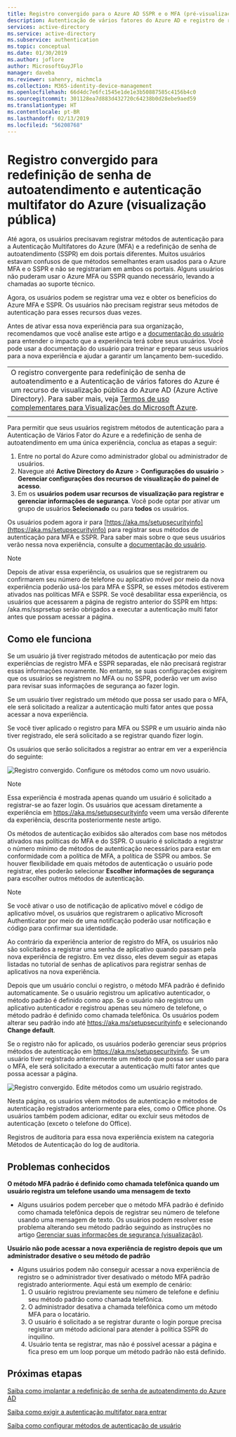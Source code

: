 ```yaml
---
title: Registro convergido para o Azure AD SSPR e o MFA (pré-visualização pública)
description: Autenticação de vários fatores do Azure AD e registro de redefinição de senha de autoatendimento (pré-visualização pública)
services: active-directory
ms.service: active-directory
ms.subservice: authentication
ms.topic: conceptual
ms.date: 01/30/2019
ms.author: joflore
author: MicrosoftGuyJFlo
manager: daveba
ms.reviewer: sahenry, michmcla
ms.collection: M365-identity-device-management
ms.openlocfilehash: 66d4dc7e6fc1545e1de1e3b50887585c4156b4c0
ms.sourcegitcommit: 301128ea7d883d432720c64238b0d28ebe9aed59
ms.translationtype: HT
ms.contentlocale: pt-BR
ms.lasthandoff: 02/13/2019
ms.locfileid: "56208768"
---
```

# <a name="converged-registration-for-self-service-password-reset-and-azure-multi-factor-authentication-public-preview"></a>Registro convergido para redefinição de senha de autoatendimento e autenticação multifator do Azure (visualização pública)

Até agora, os usuários precisavam registrar métodos de autenticação para a Autenticação Multifatores do Azure (MFA) e a redefinição de senha de autoatendimento (SSPR) em dois portais diferentes. Muitos usuários estavam confusos de que métodos semelhantes eram usados para o Azure MFA e o SSPR e não se registrariam em ambos os portais. Alguns usuários não puderam usar o Azure MFA ou SSPR quando necessário, levando a chamadas ao suporte técnico. 

Agora, os usuários podem se registrar uma vez e obter os benefícios do Azure MFA e SSPR. Os usuários não precisam registrar seus métodos de autenticação para esses recursos duas vezes.  

Antes de ativar essa nova experiência para sua organização, recomendamos que você analise este artigo e a [documentação do usuário](https://aka.ms/securityinfoguide) para entender o impacto que a experiência terá sobre seus usuários. Você pode usar a documentação do usuário para treinar e preparar seus usuários para a nova experiência e ajudar a garantir um lançamento bem-sucedido.

|     |
| --- |
| O registro convergente para redefinição de senha de autoatendimento e a Autenticação de vários fatores do Azure é um recurso de visualização pública do Azure AD (Azure Active Directory). Para saber mais, veja [Termos de uso complementares para Visualizações do Microsoft Azure](https://azure.microsoft.com/support/legal/preview-supplemental-terms/).|
|     |

Para permitir que seus usuários registrem métodos de autenticação para a Autenticação de Vários Fator do Azure e a redefinição de senha de autoatendimento em uma única experiência, conclua as etapas a seguir:

1. Entre no portal do Azure como administrador global ou administrador de usuários.
2. Navegue até **Active Directory do Azure** >  **Configurações do usuário** >  **Gerenciar configurações dos recursos de visualização do painel de acesso**.
3. Em os **usuários podem usar recursos de visualização para registrar e gerenciar informações de segurança**. Você pode optar por ativar um grupo de usuários **Selecionado** ou para **todos** os usuários.

Os usuários podem agora ir para [https://aka.ms/setupsecurityinfo](https://aka.ms/setupsecurityinfo) para registrar seus métodos de autenticação para MFA e SSPR. Para saber mais sobre o que seus usuários verão nessa nova experiência, consulte a [documentação do usuário](https://aka.ms/securityinfoguide).  

> [!NOTE]
> Depois de ativar essa experiência, os usuários que se registrarem ou confirmarem seu número de telefone ou aplicativo móvel por meio da nova experiência poderão usá-los para MFA e SSPR, se esses métodos estiverem ativados nas políticas MFA e SSPR. Se você desabilitar essa experiência, os usuários que acessarem a página de registro anterior do SSPR em https: /aka.ms/ssprsetup serão obrigados a executar a autenticação multi fator antes que possam acessar a página.  

## <a name="how-it-works"></a>Como ele funciona

Se um usuário já tiver registrado métodos de autenticação por meio das experiências de registro MFA e SSPR separadas, ele não precisará registrar essas informações novamente. No entanto, se suas configurações exigirem que os usuários se registrem no MFA ou no SSPR, poderão ver um aviso para revisar suas informações de segurança ao fazer login.

Se um usuário tiver registrado um método que possa ser usado para o MFA, ele será solicitado a realizar a autenticação multi fator antes que possa acessar a nova experiência.

Se você tiver aplicado o registro para MFA ou SSPR e um usuário ainda não tiver registrado, ele será solicitado a se registrar quando fizer login.

Os usuários que serão solicitados a registrar ao entrar em ver a experiência do seguinte:

![Registro convergido. Configure os métodos como um novo usuário.](./media/concept-registration-mfa-sspr-converged/concept-registration-add-methods.png)

> [!NOTE]
> Essa experiência é mostrada apenas quando um usuário é solicitado a registrar-se ao fazer login. Os usuários que acessam diretamente a experiência em https://aka.ms/setupsecurityinfo veem uma versão diferente da experiência, descrita posteriormente neste artigo.

Os métodos de autenticação exibidos são alterados com base nos métodos ativados nas políticas do MFA e do SSPR. O usuário é solicitado a registrar o número mínimo de métodos de autenticação necessários para estar em conformidade com a política de MFA, a política de SSPR ou ambos. Se houver flexibilidade em quais métodos de autenticação o usuário pode registrar, eles poderão selecionar **Escolher informações de segurança** para escolher outros métodos de autenticação.  

> [!NOTE]
> Se você ativar o uso de notificação de aplicativo móvel e código de aplicativo móvel, os usuários que registrarem o aplicativo Microsoft Authenticator por meio de uma notificação poderão usar notificação e código para confirmar sua identidade.

Ao contrário da experiência anterior de registro do MFA, os usuários não são solicitados a registrar uma senha de aplicativo quando passam pela nova experiência de registro. Em vez disso, eles devem seguir as etapas listadas no tutorial de senhas de aplicativos para registrar senhas de aplicativos na nova experiência.  

Depois que um usuário conclui o registro, o método MFA padrão é definido automaticamente. Se o usuário registrou um aplicativo autenticador, o método padrão é definido como app. Se o usuário não registrou um aplicativo autenticador e registrou apenas seu número de telefone, o método padrão é definido como chamada telefônica. Os usuários podem alterar seu padrão indo até https://aka.ms/setupsecurityinfo e selecionando **Change default**.  

Se o registro não for aplicado, os usuários poderão gerenciar seus próprios métodos de autenticação em https://aka.ms/setupsecurityinfo. Se um usuário tiver registrado anteriormente um método que possa ser usado para o MFA, ele será solicitado a executar a autenticação multi fator antes que possa acessar a página.  

![Registro convergido. Edite métodos como um usuário registrado.](./media/concept-registration-mfa-sspr-converged/concept-registration-edit-methods.png)

Nesta página, os usuários vêem métodos de autenticação e métodos de autenticação registrados anteriormente para eles, como o Office phone. Os usuários também podem adicionar, editar ou excluir seus métodos de autenticação (exceto o telefone do Office).  

Registros de auditoria para essa nova experiência existem na categoria Métodos de Autenticação do log de auditoria.  

## <a name="known-issues"></a>Problemas conhecidos

**O método MFA padrão é definido como chamada telefônica quando um usuário registra um telefone usando uma mensagem de texto**

   * Alguns usuários podem perceber que o método MFA padrão é definido como chamada telefônica depois de registrar seu número de telefone usando uma mensagem de texto. Os usuários podem resolver esse problema alterando seu método padrão seguindo as instruções no artigo [Gerenciar suas informações de segurança (visualização)](../user-help/security-info-manage-settings.md#change-your-info).

**Usuário não pode acessar a nova experiência de registro depois que um administrador desative o seu método de padrão**

   * Alguns usuários podem não conseguir acessar a nova experiência de registro se o administrador tiver desativado o método MFA padrão registrado anteriormente. Aqui está um exemplo de cenário:
      1. O usuário registrou previamente seu número de telefone e definiu seu método padrão como chamada telefônica.
      2. O administrador desativa a chamada telefônica como um método MFA para o locatário.
      3. O usuário é solicitado a se registrar durante o login porque precisa registrar um método adicional para atender à política SSPR do inquilino.
      4. Usuário tenta se registrar, mas não é possível acessar a página e fica preso em um loop porque um método padrão não está definido.

## <a name="next-steps"></a>Próximas etapas

[Saiba como implantar a redefinição de senha de autoatendimento do Azure AD](howto-sspr-deployment.md)

[Saiba como exigir a autenticação multifator para entrar](howto-mfa-getstarted.md)

[Saiba como configurar métodos de autenticação de usuário](https://aka.ms/securityinfoguide)
